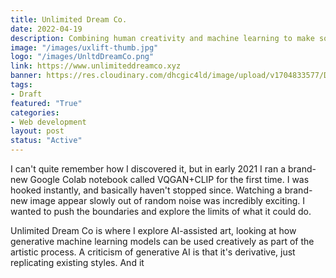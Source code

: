 ```yaml
---
title: Unlimited Dream Co.
date: 2022-04-19
description: Combining human creativity and machine learning to make something new and unexpected.
image: "/images/uxlift-thumb.jpg"
logo: "/images/UnltdDreamCo.png"
link: https://www.unlimiteddreamco.xyz
banner: https://res.cloudinary.com/dhcgic4ld/image/upload/v1704833577/Deep_Glass2_r8pl0b.jpg
tags:
- Draft
featured: "True"
categories:
- Web development
layout: post
status: "Active"
---
```


I can't quite remember how I discovered it, but in early 2021 I ran a brand-new Google Colab notebook called VQGAN+CLIP for the first time. I was hooked instantly, and basically haven't stopped since. Watching a brand-new image appear slowly out of random noise was incredibly exciting. I wanted to push the boundaries and explore the limits of what it could do.

Unlimited Dream Co is where I explore AI-assisted art, looking at how generative machine learning models can be used creatively as part of the artistic process. A criticism of generative AI is that it's derivative, just replicating existing styles. And it


